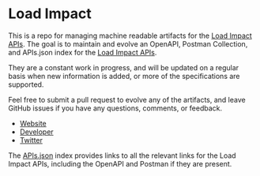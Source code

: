 # Load ImpactThis is a repo for managing machine readable artifacts for the [Load Impact APIs](http://loadimpact.com/). The goal is to maintain and evolve an OpenAPI, Postman Collection, and APIs.json index for the [Load Impact APIs](http://loadimpact.com/).They are a constant work in progress, and will be updated on a regular basis when new information is added, or more of the specifications are supported.Feel free to submit a pull request to evolve any of the artifacts, and leave GitHub issues if you have any questions, comments, or feedback.- [Website](http://loadimpact.com/)- [Developer](http://loadimpact.com/)- [Twitter](https://twitter.com/LoadImpact)The [APIs.json](https://github.com/api-evangelist/load-impact/blob/master/apis.json) index provides links to all the relevant links for the Load Impact APIs, including the OpenAPI and Postman if they are present.